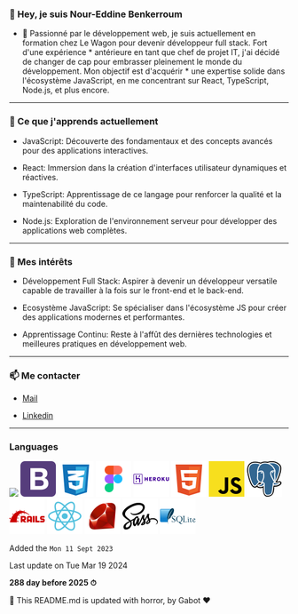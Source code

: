 

### 👋 Hey, je suis Nour-Eddine Benkerroum



* 🚀 Passionné par le développement web, je suis actuellement en formation chez Le Wagon pour devenir développeur full stack. Fort d'une expérience * antérieure en tant que chef de projet IT, j'ai décidé de changer de cap pour embrasser pleinement le monde du développement. Mon objectif est d'acquérir * une expertise solide dans l'écosystème JavaScript, en me concentrant sur React, TypeScript, Node.js, et plus encore.

---

### 🌱 Ce que j'apprends actuellement

* JavaScript: Découverte des fondamentaux et des concepts avancés pour des applications interactives.

* React: Immersion dans la création d'interfaces utilisateur dynamiques et réactives.

* TypeScript: Apprentissage de ce langage pour renforcer la qualité et la maintenabilité du code.

* Node.js: Exploration de l'environnement serveur pour développer des applications web complètes.

---

### 🎯 Mes intérêts

* Développement Full Stack: Aspirer à devenir un développeur versatile capable de travailler à la fois sur le front-end et le back-end.

* Ecosystème JavaScript: Se spécialiser dans l'écosystème JS pour créer des applications modernes et performantes.

* Apprentissage Continu: Reste à l'affût des dernières technologies et meilleures pratiques en développement web.

---

### 📫 Me contacter

*  [Mail](noureddine.benkerroum@gmail.com)

*  [Linkedin](https://www.linkedin.com/in/nbenkerroum/)

---

### Languages

<img src="https://profile-counter.glitch.me/BNoure/count.svg" />

<img src="images/Bootstrap.svg" width="64" height="64" />
<img src="images/Css3.svg" width="64" height="64" />
<img src="images/Figma.svg" width="64" height="64" />
<img src="images/Heroku.svg" width="64" height="64" />
<img src="images/Html.svg" width="64" height="64" />
<img src="images/Javascript.svg" width="64" height="64" />
<img src="images/Postgresql.svg" width="64" height="64" />
<img src="images/Rails.svg" width="64" height="64" />
<img src="images/React.svg" width="64" height="64" />
<img src="images/Ruby.svg" width="64" height="64" />
<img src="images/Sass.svg" width="64" height="64" />
<img src="images/Sqlite.svg" width="64" height="64" />

Added the `Mon 11 Sept 2023`


Last update on Tue Mar 19 2024

**288 day before 2025 ⏱**

🤖 This README.md is updated with horror, by Gabot ❤️

